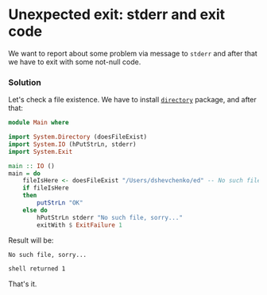 # Unexpected exit: stderr and exit code

We want to report about some problem via message to `stderr` and after that we have to exit with some not-null code. 

### Solution

Let's check a file existence. We have to install [`directory`](http://hackage.haskell.org/package/directory) package, and after that:


```haskell
module Main where

import System.Directory (doesFileExist)
import System.IO (hPutStrLn, stderr)
import System.Exit

main :: IO ()
main = do
    fileIsHere <- doesFileExist "/Users/dshevchenko/ed" -- No such file...
    if fileIsHere
    then 
        putStrLn "OK"
    else do 
        hPutStrLn stderr "No such file, sorry..."
        exitWith $ ExitFailure 1
```

Result will be:

```bash
No such file, sorry...

shell returned 1
```

That's it.